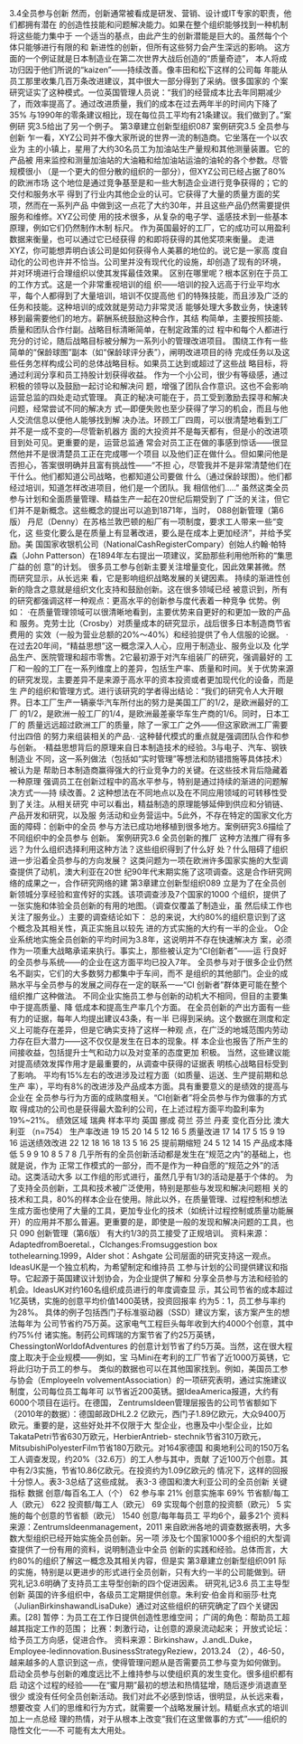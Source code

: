 3.4全员参与创新
然而，创新通常被看成是研发、营销、设计或IT专家的职责，他们都拥有潜在
的创造性技能和问题解决能力。如果在整个组织能够找到一种机制将这些能力集中于
一个适当的基点，由此产生的创新潜能是巨大的。虽然每个个体只能够进行有限的和
新进性的创新，但所有这些努力会产生深远的影响。
这方面的一个例证就是日本制造业在第二次世界大战后创造的“质量奇迹”，
本人将成功归因于他们所说的“kaizen”——持续改善。像丰田和松下这样的公司每
年能从员工那里收集几百万条改进建议，其中很大一部分得到了采纳。很多国家的
个案研究证实了这种模式。一位英国管理人员说：“我们的经营成本比去年同期减少
了，而效率提高了。通过改进质量，我们的成本在过去两年半的时间内下降了35%
与1990年的零条建议相比，现在每位员工平均有21条建议。我们做到了。”案例研
究3.5给出了另一个例子。
第3章建立创新型组织087
案例研究3.5
全员参与创新
乍一看，XYZ公司并不像大家所说的世界一流的制造商。它坐落在一个以农业为
主的小镇上，星用了大约30名员工为加油站生产量规和其他测量装置。它的产品被
用来监控和测量加油站的大油箱和给加油站运油的油轮的各个参数。尽管规模很小
（是一个更大的但分散的组织的一部分），但XYZ公司已经占据了80%的欧洲市场
这个地位是通过竞争基至是和一些大制造企业进行竞争获得的；它的交付和服务水平
得到了行业内其他企业的认可。它获得了大量的质量方面的奖项，然而在一系列产品
中做到这一点花了大约30年，并且这些产品仍然需要提供服务和维修。XYZ公司使
用的技术很多，从复杂的电子学、遥感技术到一些基本原理，例如它们仍然制作木制
标尺。
作为英国最好的工厂，它的成功可以用盈利数据来衡量，也可以通过它已经获得
的和即将获得的其他奖项来衡量。
走进XYZ，你可能想弄明白该公司是如何获得令人美慕的地位的。说它是一家高
度自动化的公司也许并不恰当。公司里并没有现代化的设施，却创造了现有的环境，
并对环境进行合理组织以使其发挥最佳效果。
区别在哪里呢？根本区别在于员工的工作方式。这是一个非常重视培训的组
织——培训的投入远高于行业平均水平，每个人都得到了大量培训，培训不仅提高他
们的特殊技能，而且涉及广泛的任务和技能。这种培训的成效就是劳动力非常灵活
能够处理大多数业务，快速转移到最需要他们的地方。薪酬系统鼓励这种合作，其结
构简单，主要按照技能、质量和团队合作付副。战略目标清晰简单，在制定政策的过
程中和每个人都进行充分的讨论，随后战略目标被分解为一系列小的管理改进项目。
围绕工作有一些简单的“保龄球图”副本（如“保龄球评分表”），闸明改进项目的待
完成任务以及这些任务怎样构成公司的总体战略目标。如果员工达到或超过了这些战
略目标，将通过利润分享和员工持股计划获得收益。
作为一个小公司，很少有等级感，通过积极的领导以及鼓励一起讨论和解决问
题，增强了团队合作意识。这也不会影响运营总监的四处走动式管理。
真正的秘决可能在于，员工受到激励去探寻和解决问题，经常尝试不同的解决方
式—即便失败也至少获得了学习的机会，而且与他人交流信息以便他人能够找到解
决办法。环顾工厂四周，可以很清楚地看到工厂并不是一成不变的—尽管新机器方
面的大投资并不是每天都有，但是小的改进项目到处可见。更重要的是，运营总监通
常会对员工正在做的事感到惊话——很显然他并不是很清楚员工正在完成哪一个项目
以及他们正在做什么。但如果问他是否担心，答案很明确并且富有挑战性——“不担
心，尽管我并不是非常清楚他们在干什么。他们都知道公司战略，也都知道公司要做
什么（通过保龄球图）。他们都经过培训，知道怎样改进项目，他们是一个团队。我
相信他们.....”
虽然这类全员参与计划和全面质量管理、精益生产一起在20世纪后期受到了
广泛的关注，但它们并不是新概念。这些概念的提出可以追到1871年，当时，
088创新管理（第6版）
丹尼（Denny）在苏格兰敦巴顿的船厂有一项制度，要求工人带来一些“变化，这
些变化要么是在质量上有显著改进，要么是在成本上更加经济”，并给予奖励。美
国国家收银机公司（NationalCashRegisterCompary）创始人约翰·帕特森（John
Patterson）在1894年左右提出一项建议，奖励那些利用他所称的“集思广益的创
意”的计划。
很多员工参与创新主要关注增量变化，因此效果甚微。然而研究显示，从长远来
看，它是影响组织战略发展的关键因素。
持续的渐进性创新的隐含之意就是组织文化支持和鼓励创新。这在很多领域已经
被意识到，所有的研究都强调这样一种观点：更高水平的创新参与度代表着一种竞争
优势。例如：
·在质量管理领域可以很清晰地看到，主要优势来自更好的和更加一致的产品和
服务。克劳士比（Crosby）对质量成本的研究显示，战后很多日本制造商节省费用的
实效（一般为营业总额的20%～40%）和经验提供了令人信服的论据。
·在过去20年间，“精益思想”这一概念深入人心，应用于制造业、服务业以及
化学品生产、医院管理和超市零售。2它最初源于对汽车组装厂的研究，强调最好的
工厂和一般的工厂在一系列维度上的差异，包括生产率、质量和时间。关于优势来源
的研究发现，主要差异不是来源于高水平的资本投资或者更加现代化的设备，而是生
产的组织和管理方式。进行该研究的学者得出结论：“我们的研究令人大开眼
界。日本工厂生产一辆豪华汽车所付出的努力是美国工厂的1/2，是欧洲最好的工厂
的1/2，是欧洲一般工厂的1/4，是欧洲最差豪华车生产商的1/6。同时，日本工厂的
质量远远超过欧洲工厂的质量，除了一家工广之外——但这家欧洲工厂需要付出四倍
的努力来组装相关的产品·.
·这种替代模式的重点就是强调团队合作和参与创新。
·精益思想背后的原理来自日本制造技术的经验。3与电子、汽车、钢铁制造业
不同，这一系列做法（包括如“实时管理”等想法和防错措施等具体技术）被认为是
帮助日本制造商赢得强大的行业竞争力的关键。在这些技术背后隐藏着一种原理
强调员工在创新过程中的高水平参与，特别是通过持续的渐进的问题解决方式一—持
续改善。2
这种想法在不同地点以及在不同应用领域的可转移性受到了关注。从相关研究
中可以看出，精益制造的原理能够延伸到供应和分销链、产品开发和研究，以及服
务活动和业务营运中。5此外，不存在特定的国家文化方面的障碍：创新中的全员
参与方法已成功地移植到很多地方。案例研究3.6描绘了不同组织中的全员参与
创新。
案例研究3.6
全员创新的推厂
这种方法推广得有多远？为什么组织选择利用这种方法？这些组织得到了什么好
处？什么阻碍了组织进一步沿着全员参与的方向发展？
这类问题为一项在欧洲许多国家实施的大型调查提供了动机，澳大利亚在20世
纪90年代末期实施了这项调查。这是合作研究网络的成果之一，合作研究网络的建
第3章建立创新型组织089
立是为了在全员创新领城分享经验和宣传好的实践。该项调查涉及7个国家的1000
个组织，提供了一张实施和体验全员创新的有用的地图。（调查仅覆盖了制造业，虽
然后续工作也关注了服务业。）主要的调查结论如下：
总的来说，大约80%的组织意识到了这个概念及其相关性，真正实施且以较先
进的方式实施的大约有一半的企业。
O企业系统地实施全员创新的平均时间为3.8年，这说明并不存在快速解决方
案，必须作为一项重大战略承诺来执行。事实上，那些被认定为“CI创新者”——运
行良好的全员参与系统——的企业在这方面平均已投入7年。
全员参与对于很多企业仍然名不副实，它们的大多数努力都集中于车间，而不
是组织的其他部门。企业的成熟水平与全员参与的发展之间存在一定的联系一—“CI
创新者”群体更可能在整个组织推广这种做法。
不同企业实施员工参与创新的动机大不相同，但目的主要集中于提高质量、降
低成本和提高生产率几个方面。
在全员创新的产出方面有一些有力的证据，每年人均提出建议43条，有一半
已得到采纳。这个数据在测度和定义上可能存在差异，但是它确实支持了这样一种观
点，在广泛的地城范围内劳动力存在巨大潜力——这不仅仅是发生在日本的现象。样
本企业也报告了所产生的间接收益，包括提升士气和动力以及对变革的态度更加
积极。
当然，这些建议能对提高绩效发挥作用才是最重要的，从调查中获得的证据表
明核心战略目标受到了影响。
平均有15%左右的改进涉及过程方面（如质量、运送、生产提前期和总生产
率），平均有8%的改进涉及产品成本方面。具有重要意义的是绩效的提高与企业在
全员参与行为方面的成熟度相关。“CI创新者”将全员参与作为做事的方式取
得成功的公司也是获得最大盈利的公司，在上述过程方面平均盈利率为
19%~21%。
绩效区域
瑞典
样本平均
英国
挪成
荷兰
芬兰
丹麦
变化百分比
澳大利亚
（n=754）
生产率改进
19
15
20
14
5
12
16
5
质量改进
17
14
17
5
15
9
19
16
运送绩效改进
22
12
18
16
18
13
5
16
25
提前期缩短
24
5
12
14
15
产品成本降低
5
9
9
10
8
5
7
8
几乎所有的全员创新活动都是发生在“规范之内”的基础上，也就是说，作为
正常工作模式的一部分，而不是作为一种自愿的“规范之外”的活动。这类活动大多
以工作组的形式进行，虽然几乎有1/3的活动是基于个体的。
为了支持全员创新，工具和技术被广泛使用，特别是那些与发现和解决问题相
关的技术和工具，80%的样本企业在使用。除此以外，在质量管理、过程控制和想法
生成方面也使用了大量的工具，更加专业化的技术（如统计过程控制或质量功能展
开）的应用并不那么普遍。更重要的是，即使是一般的发现和解决问题的工具，也只
090
创新管理（第6版）
有大约1/3的员工接受了正规培训。
资料来源：AdaptedfromBoeretal.，CIchanges:Fromsuggestion box tothelearning.1999，Alder
shot：Ashgate
公司层面的研究支持这一观点。IdeasUK是一个独立机构，为希望制定和维持员
工参与计划的公司提供建议和指导。它起源于英国建议计划协会，为企业提供了解和
分享全员参与方法和经验的机会。IdeasUK对约160名组织成员进行的年度调查显
示，其公司节省的成本超过1亿英锈，实施的创意平均价值1400英锈，投资回报率
约为5：1，员工参与率约为28%。
具体的例子包括西门子标准驱动器（SSD）建议方案，该方案产生的想法每年为
公司节省约75万英。这家电气工程巨头每年收到大约4000个创意，其中约75%付
诸实施。制药公司辉瑞的方案节省了约25万英锈，ChessingtonWorldofAdventures
的创意计划节省了约5万英。当然，这在很大程度上取决于企业规模——例如，宝
马Mini在考利的工厂节省了近1000万英锈，它将此归功于员工的参与。
类似的数据也可以在其他国家找到。例如，美国员工参与协会（EmployeeIn
volvementAssociation）的一项研究表明，通过实施建议制度，公司每位员工每年可
以节省近200英锈。据IdeaAmerica报道，大约有6000个项目在运行。在德国，
ZentrumsIdeen管理层报告的公司节省额如下（2010年的数据）：德国邮政DHL2.2
亿欧元，西门子1.89亿欧元，大众9400万欧元。重要的是，这些好处并不仅限于大
型企业，也惠及中小型企业，比如TakataPetri节省630万欧元，HerbierAntrieb-
stechnik节省310万欧元，MitsubishiPolyesterFilm节省180万欧元。对164家德国
和奥地利公司的150万名工人调查发现，约20%（32.6万）的工人参与其中，贡献
了近100万个创意。其中有2/3实施，节省10.86亿欧元。在投资约为1.09亿欧元的
情况下，这样的回报十分惊人。表3-3总结了这些成就。
表3-3
德国和澳大利亚公司的全员创新
关键指标
数据
创意/每百名工人（个）
62
参与率
21%
创意实施率
69%
节省额/每工人（欧元）
622
投资额/每工人（欧元）
69
实现每个创意的投资额（欧元）
5
实施的每个创意的节省额（欧元）
1540
创意/每年每员工
平均6个，最多21个
资料来源：ZentrumsIdeenmanagement，2011
来自欧洲各地的调查数据表明，大多数大型组织已经开始实施全员创新。另一项
涉及七个国家1000多个组织的大型调查提供了一份有用的资料，说明制造业中全员
创新的实践和经验。总体而言，大约80%的组织了解这一概念及其相关内容，但是实
第3章建立创新型组织091
际的实施，特别是以更进步的形式进行全员创新，只有大约一半的公司能做到。研
究礼记3.6明确了支持员工主导型创新的四个促进因素。
研究礼记3.6
员工主导型创新
英国的许多组织中，各级员工定期提供创意。朱利安·伯金肖和丽莎·杜克
（JulianBirkinshawandLisaDuke）通过对这些组织的研究确定了四个关键因素。[28]
暂停：为员工在工作日提供创造性思维空间；
广阔的角色：帮助员工超越其指定工作的范围；
比赛：刺激行动，让创意的源泉流动起来；
开放式论坛：给予员工方向感，促进合作。
资料来源：Birkinshaw，J.andL.Duke，Employee-ledinnovation.BusinessStrategyReziew，2013.24
（2），46-50，
越来越多的人意识到这一点，使得管理问题从是否需要员工参与变为如何做到。
启动全员参与创新的难度远比不上维持参与以使组织真的发生变化。很多组织都有启
动这个过程的经验——在“蜜月期”最初的想法和热情猛增，随后逐步消退直至很少
或没有任何全员创新活动。我们对此不必感到惊话，很明显，从长远来看，想要改变
人们的思维和行为方式，就需要一个战略发展计划。精蜓点水式的培训加上一点总经
理的热情，对于从根本上改变“我们在这里做事的方式”——组织的隐性文化一—不
可能有太大用处。

